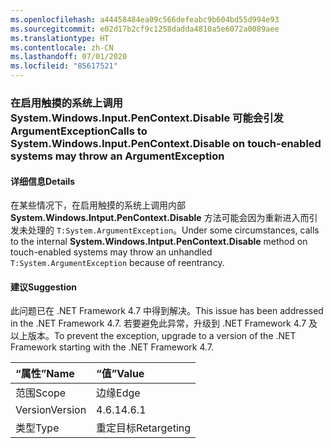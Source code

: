 ```yaml
---
ms.openlocfilehash: a44458484ea09c566defeabc9b604bd55d994e93
ms.sourcegitcommit: e02d17b2cf9c1258dadda4810a5e6072a0089aee
ms.translationtype: HT
ms.contentlocale: zh-CN
ms.lasthandoff: 07/01/2020
ms.locfileid: "85617521"
---
```

### <a name="calls-to-systemwindowsinputpencontextdisable-on-touch-enabled-systems-may-throw-an-argumentexception"></a><span data-ttu-id="4f233-101">在启用触摸的系统上调用 System.Windows.Input.PenContext.Disable 可能会引发 ArgumentException</span><span class="sxs-lookup"><span data-stu-id="4f233-101">Calls to System.Windows.Input.PenContext.Disable on touch-enabled systems may throw an ArgumentException</span></span>

#### <a name="details"></a><span data-ttu-id="4f233-102">详细信息</span><span class="sxs-lookup"><span data-stu-id="4f233-102">Details</span></span>

<span data-ttu-id="4f233-103">在某些情况下，在启用触摸的系统上调用内部 **System.Windows.Intput.PenContext.Disable** 方法可能会因为重新进入而引发未处理的 `T:System.ArgumentException`。</span><span class="sxs-lookup"><span data-stu-id="4f233-103">Under some circumstances, calls to the internal **System.Windows.Intput.PenContext.Disable** method on touch-enabled systems may throw an unhandled `T:System.ArgumentException` because of reentrancy.</span></span>

#### <a name="suggestion"></a><span data-ttu-id="4f233-104">建议</span><span class="sxs-lookup"><span data-stu-id="4f233-104">Suggestion</span></span>

<span data-ttu-id="4f233-105">此问题已在 .NET Framework 4.7 中得到解决。</span><span class="sxs-lookup"><span data-stu-id="4f233-105">This issue has been addressed in the .NET Framework 4.7.</span></span> <span data-ttu-id="4f233-106">若要避免此异常，升级到 .NET Framework 4.7 及以上版本。</span><span class="sxs-lookup"><span data-stu-id="4f233-106">To prevent the exception, upgrade to a version of the .NET Framework starting with the .NET Framework 4.7.</span></span>

| <span data-ttu-id="4f233-107">“属性”</span><span class="sxs-lookup"><span data-stu-id="4f233-107">Name</span></span>    | <span data-ttu-id="4f233-108">“值”</span><span class="sxs-lookup"><span data-stu-id="4f233-108">Value</span></span>       |
|:--------|:------------|
| <span data-ttu-id="4f233-109">范围</span><span class="sxs-lookup"><span data-stu-id="4f233-109">Scope</span></span>   | <span data-ttu-id="4f233-110">边缘</span><span class="sxs-lookup"><span data-stu-id="4f233-110">Edge</span></span>        |
| <span data-ttu-id="4f233-111">Version</span><span class="sxs-lookup"><span data-stu-id="4f233-111">Version</span></span> | <span data-ttu-id="4f233-112">4.6.1</span><span class="sxs-lookup"><span data-stu-id="4f233-112">4.6.1</span></span>       |
| <span data-ttu-id="4f233-113">类型</span><span class="sxs-lookup"><span data-stu-id="4f233-113">Type</span></span>    | <span data-ttu-id="4f233-114">重定目标</span><span class="sxs-lookup"><span data-stu-id="4f233-114">Retargeting</span></span> |
